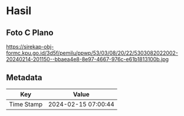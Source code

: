 # Hasil

## Foto C Plano

https://sirekap-obj-formc.kpu.go.id/3d5f/pemilu/ppwp/53/03/08/20/22/5303082022002-20240214-201150--bbaea4e8-8e97-4667-976c-e61b1813100b.jpg


## Metadata

| Key        | Value               |
| ---------- | ------------------- |
| Time Stamp | 2024-02-15 07:00:44 |



